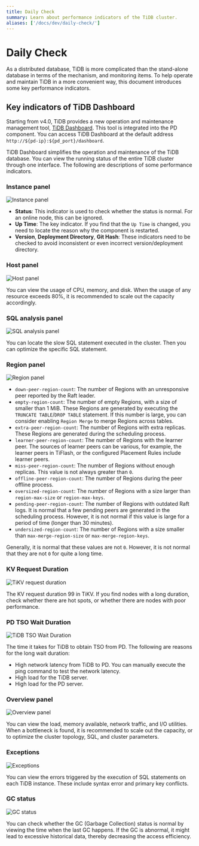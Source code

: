 ```yaml
---
title: Daily Check
summary: Learn about performance indicators of the TiDB cluster.
aliases: ['/docs/dev/daily-check/']
---
```


# Daily Check

As a distributed database, TiDB is more complicated than the stand-alone database in terms of the mechanism, and monitoring items. To help operate and maintain TiDB in a more convenient way, this document introduces some key performance indicators.

## Key indicators of TiDB Dashboard

Starting from v4.0, TiDB provides a new operation and maintenance management tool, [TiDB Dashboard](/dashboard/dashboard-intro.md). This tool is integrated into the PD component. You can access TiDB Dashboard at the default address `http://${pd-ip}:${pd_port}/dashboard`.

TiDB Dashboard simplifies the operation and maintenance of the TiDB database. You can view the running status of the entire TiDB cluster through one interface. The following are descriptions of some performance indicators.

### Instance panel

![Instance panel](/media/instance-status-panel.png)

+ **Status**: This indicator is used to check whether the status is normal. For an online node, this can be ignored.
+ **Up Time**: The key indicator. If you find that the `Up Time` is changed, you need to locate the reason why the component is restarted.
+ **Version**, **Deployment Directory**, **Git Hash**: These indicators need to be checked to avoid inconsistent or even incorrect version/deployment directory.

### Host panel

![Host panel](/media/host-panel.png)

You can view the usage of CPU, memory, and disk. When the usage of any resource exceeds 80%, it is recommended to scale out the capacity accordingly.

### SQL analysis panel

![SQL analysis panel](/media/sql-analysis-panel.png)

You can locate the slow SQL statement executed in the cluster. Then you can optimize the specific SQL statement.

### Region panel

![Region panel](/media/region-panel.png)

+ `down-peer-region-count`: The number of Regions with an unresponsive peer reported by the Raft leader.
+ `empty-region-count`: The number of empty Regions, with a size of smaller than 1 MiB. These Regions are generated by executing the `TRUNCATE TABLE`/`DROP TABLE` statement. If this number is large, you can consider enabling `Region Merge` to merge Regions across tables.
+ `extra-peer-region-count`: The number of Regions with extra replicas. These Regions are generated during the scheduling process.
+ `learner-peer-region-count`: The number of Regions with the learner peer. The sources of learner peers can be various, for example, the learner peers in TiFlash, or the configured Placement Rules include learner peers.
+ `miss-peer-region-count`: The number of Regions without enough replicas. This value is not always greater than `0`.
+ `offline-peer-region-count`: The number of Regions during the peer offline process.
+ `oversized-region-count`: The number of Regions with a size larger than `region-max-size` or `region-max-keys`.
+ `pending-peer-region-count`: The number of Regions with outdated Raft logs. It is normal that a few pending peers are generated in the scheduling process. However, it is not normal if this value is large for a period of time (longer than 30 minutes).
+ `undersized-region-count`: The number of Regions with a size smaller than `max-merge-region-size` or `max-merge-region-keys`.

Generally, it is normal that these values are not `0`. However, it is not normal that they are not `0` for quite a long time.

### KV Request Duration

![TiKV request duration](/media/kv-duration-panel.png)

The KV request duration 99 in TiKV. If you find nodes with a long duration, check whether there are hot spots, or whether there are nodes with poor performance.

### PD TSO Wait Duration

![TiDB TSO Wait Duration](/media/pd-duration-panel.png)

The time it takes for TiDB to obtain TSO from PD. The following are reasons for the long wait duration:

+ High network latency from TiDB to PD. You can manually execute the ping command to test the network latency.
+ High load for the TiDB server.
+ High load for the PD server.

### Overview panel

![Overview panel](/media/overview-panel.png)

You can view the load, memory available, network traffic, and I/O utilities. When a bottleneck is found, it is recommended to scale out the capacity, or to optimize the cluster topology, SQL, and cluster parameters.

### Exceptions

![Exceptions](/media/failed-query-panel.png)

You can view the errors triggered by the execution of SQL statements on each TiDB instance. These include syntax error and primary key conflicts.

### GC status

![GC status](/media/garbage-collation-panel.png)

You can check whether the GC (Garbage Collection) status is normal by viewing the time when the last GC happens. If the GC is abnormal, it might lead to excessive historical data, thereby decreasing the access efficiency.
